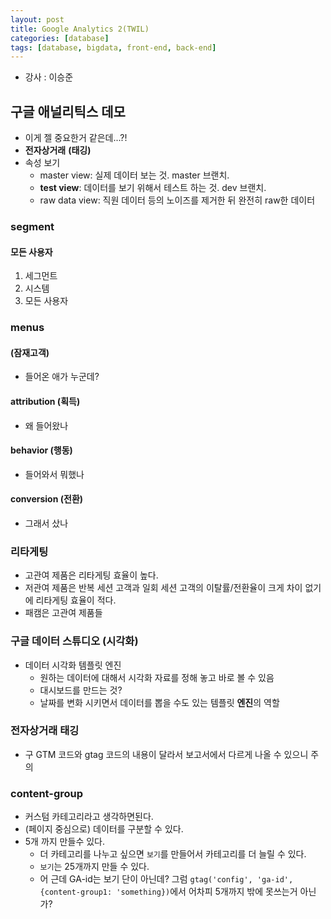 ```yaml
---
layout: post
title: Google Analytics 2(TWIL)
categories: [database]
tags: [database, bigdata, front-end, back-end]
---
```


- 강사 : 이승준

## 구글 애널리틱스 데모

- 이게 젤 중요한거 같은데...?!
- **전자상거래** **(태깅)**
- 속성 보기
    - master view: 실제 데이터 보는 것. master 브랜치.
    - **test view**: 데이터를 보기 위해서 테스트 하는 것. dev 브랜치.
    - raw data view: 직원 데이터 등의 노이즈를 제거한 뒤 완전히 raw한 데이터

### segment

#### 모든 사용자
1. 세그먼트
1. 시스템
1. 모든 사용자

 
### menus

#### (잠재고객)
- 들어온 애가 누군데?

#### attribution (획득)
- 왜 들어왔나

#### behavior (행동)
- 들어와서 뭐했나

#### conversion (전환)
- 그래서 샀나


### 리타게팅

- 고관여 제품은 리타게팅 효율이 높다. 
- 저관여 제품은 반복 세션 고객과 일회 세션 고객의 이탈률/전환율이 크게 차이 없기에 리타게팅 효율이 적다.
- 패캠은 고관여 제품들


### 구글 데이터 스튜디오 (시각화)

- 데이터 시각화 템플릿 엔진
    - 원하는 데이터에 대해서 시각화 자료를 정해 놓고 바로 볼 수 있음
    - 대시보드를 만드는 것?
    - 날짜를 변화 시키면서 데이터를 뽑을 수도 있는 템플릿 **엔진**의 역할
    
### 전자상거래 태깅

- 구 GTM 코드와 gtag 코드의 내용이 달라서 보고서에서 다르게 나올 수 있으니 주의

### content-group

- 커스텀 카테고리라고 생각하면된다.
- (페이지 중심으로) 데이터를 구분할 수 있다.
- 5개 까지 만들수 있다.
    - 더 카테고리를 나누고 싶으면 `보기`를 만들어서 카테고리를 더 늘릴 수 있다.
    - `보기`는 25개까지 만들 수 있다.
    - 어 근데 GA-id는 보기 단이 아닌데? 그럼 `gtag('config', 'ga-id', {content-group1: 'something})`에서 어차피 5개까지 밖에 못쓰는거 아닌가?
    
    
    

